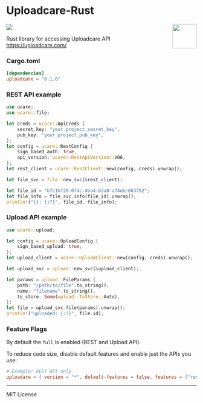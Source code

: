 # Uploadcare-Rust

<img 
	align="right"
	width="64"
	height="64"
	src="https://ucarecdn.com/2f4864b7-ed0e-4411-965b-8148623aa680/uploadcare-logo-mark.svg"
	alt=""
/>

![](https://github.com/yarikbratashchuk/uploadcare-rust/workflows/test/badge.svg)

Rust library for accessing Uploadcare API https://uploadcare.com/

### Cargo.toml

```toml
[dependencies]
uploadcare = "0.1.0"
```

### REST API example 

```rust
use ucare;
use ucare::file;

let creds = ucare::ApiCreds {
    secret_key: "your_project_secret_key",
    pub_key: "your_project_pub_key",
};
let config = ucare::RestConfig {
    sign_based_auth: true,
    api_version: ucare::RestApiVersion::V06,
};
let rest_client = ucare::RestClient::new(config, creds).unwrap();

let file_svc = file::new_svc(&rest_client);

let file_id = "b7c1bf20-0f4c-4ba4-b3a8-a74ebc663752";
let file_info = file_svc.info(file_id).unwrap();
println!("{}: {:?}", file_id, file_info);
```

### Upload API example

```rust
use ucare::upload;

let config = ucare::UploadConfig {
    sign_based_upload: true,
};
let upload_client = ucare::UploadClient::new(config, creds).unwrap();

let upload_svc = upload::new_svc(&upload_client);

let params = upload::FileParams {
    path: "/path/to/file".to_string(),
    name: "filename".to_string(),
    to_store: Some(upload::ToStore::Auto),
};
let file = upload_svc.file(params).unwrap();
println!("uploaded: {:?}", file.id);

```

### Feature Flags

By default the `full` is enabled (REST and Upload API).

To reduce code size, disable default features and enable just the APIs you use:

```toml
# Example: REST API only
uploadare = { version = "*", default-features = false, features = ["rest"] }
```

----


MIT License
